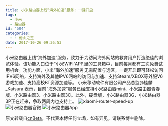 ```yaml
---
title: 小米路由器上线“海外加速”服务：一键开启
tags:
  - 小米
  - 路由器
id: '504'
categories:
  - - 他山之玉
date: 2017-10-26 09:36:53
---
```


小米路由器上线“海外加速”服务，致力于为访问海外网站的教育用户打造绝佳的浏览体验。该功能入口位于“小米WIFI”APP里的工具箱中，目前每月都有三次免费试用机会。功能方面，小米“海外加速”服务无需配置与选区，一键开启即可轻松访问IPV6网络，支持海外及其他IPV6网站的访问与加速、支持Steam/XBOX等外服V6游戏加速、支持高校BT资源加速等。 小米移动软件有限公司产品总监@桂麟\_Katsura 表示，目前“海外加速”服务已经支持小米路由器mini、小米路由器青春版、小米路由器3、小米路由器3C。此外，硬盘版，小米路由器3G，小米路由器3P正在赶来，争取两周内也支持上。 ![xiaomi-router-speed-up](http://static.cnbetacdn.com/article/2017/1025/5c43d50ca6098bd.png) ![小米路由器官微](http://static.cnbetacdn.com/article/2017/1025/45b83bc7d6eb7ae.png) ![小米路由器App](http://static.cnbetacdn.com/article/2017/1025/24cdd60577423e1.jpg)
<!-- more -->
原文转载自[cnBeta](http://www.cnbeta.com/articles/tech/664233.htm)，不代表本博任何立场，如有异见，请联系博主删除。